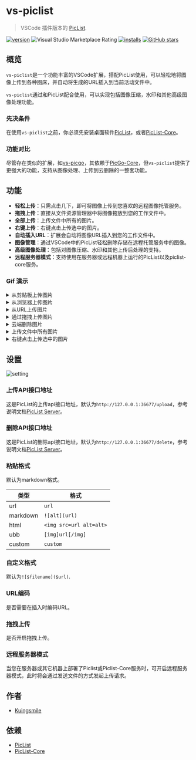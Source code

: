 # vs-piclist

> VSCode 插件版本的 [PicList](https://github.com/Kuingsmile/PicList).

[![version](https://img.shields.io/vscode-marketplace/v/Kuingsmile.vs-piclist.svg?style=flat-square&label=vscode%20marketplace)](https://marketplace.visualstudio.com/items?itemName=Kuingsmile.vs-piclist)
![Visual Studio Marketplace Rating](https://img.shields.io/visual-studio-marketplace/r/Kuingsmile.vs-piclist?style=flat-square)
[![installs](https://img.shields.io/vscode-marketplace/d/Kuingsmile.vs-piclist.svg?style=flat-square)](https://marketplace.visualstudio.com/items?itemName=Kuingsmile.vs-piclist)
[![GitHub stars](https://img.shields.io/github/stars/Kuingsmile/vs-piclist.svg?style=flat-square&label=github%20stars)](https://github.com/Kuingsmile/vs-piclist)

## 概览

`vs-piclist`是一个功能丰富的VSCode扩展，搭配PicList使用，可以轻松地将图像上传到各种图床，并自动将生成的URL插入到当前活动文件中。

`vs-piclist`通过和PicList配合使用，可以实现包括图像压缩，水印和其他高级图像处理功能。

### 先决条件

在使用`vs-piclist`之前，你必须先安装桌面软件[PicList](https://github.com/Kuingsmile/PicList)，或者[PicList-Core](https://github.com/Kuingsmile/piclist-core)。

### 功能对比

尽管存在类似的扩展，如[vs-picgo](https://github.com/PicGo/vs-picgo)，其依赖于[PicGo-Core](https://github.com/PicGo/PicGo-Core)，但`vs-piclist`提供了更强大的功能，支持从图像处理、上传到云删除的一整套功能。

## 功能

- **轻松上传**：只需点击几下，即可将图像上传到您喜欢的远程图像托管服务。
- **拖拽上传**：直接从文件资源管理器中将图像拖放到您的工作文件中。
- **全部上传**：上传文件中所有的图片。
- **右键上传**：右键点击上传选中的图片。
- **自动插入URL**：扩展会自动将图像URL插入到您的工作文件中。
- **图像管理**：通过VSCode中的PicList轻松删除存储在远程托管服务中的图像。
- **高级图像处理**：包括对图像压缩、水印和其他上传后处理的支持。
- **远程服务器模式**：支持使用在服务器或远程机器上运行的PicList以及piclist-core服务。

### Gif 演示

<details>
<summary>从剪贴板上传图片</summary>
<img src="https://s2.loli.net/2023/08/31/XvZrtgiuWwLYIHy.gif" alt="clipboard.gif">
</details>

<details>
<summary>从浏览器上传图片</summary>
<img src="https://s2.loli.net/2023/08/31/npvwQoT4Ucr5mPN.gif" alt="explorer.gif">
</details>

<details>
<summary>从URL上传图片</summary>
<img src="https://s2.loli.net/2023/08/31/tAW54rVFhO2KSTo.gif" alt="input box.gif">
</details>

<details>
<summary>通过拖拽上传图片</summary>
<img src="https://s2.loli.net/2023/09/01/rflXoJLsR5heDqK.gif" alt="input box.gif">
</details>

<details>
<summary>云端删除图片</summary>
<img src="https://s2.loli.net/2023/09/01/8oYzJinhgajLfdI.gif" alt="input box.gif">
</details>

<details>
<summary>上传文件中所有图片</summary>
<img src="https://s2.loli.net/2024/06/16/9JDyICxZ3mUEBio.gif" alt="input box.gif">
</details>

<details>
<summary>右键点击上传选中的图片</summary>
<img src="https://s2.loli.net/2024/06/16/GUVjraIWTuX2wgn.gif" alt="input box.gif">
</details>

## 设置

![setting](https://s2.loli.net/2023/08/31/vL7WgcDrxIGzZBR.webp)

### 上传API接口地址

这是PicList的上传api接口地址，默认为`http://127.0.0.1:36677/upload`，参考说明文档[PicList Server](https://piclist.cn/en/advanced.html#use-of-built-in-server)。

### 删除API接口地址

这是PicList的删除api接口地址，默认为`http://127.0.0.1:36677/delete`，参考说明文档[PicList Server](https://piclist.cn/en/advanced.html#use-of-built-in-server)。

### 粘贴格式

默认为markdown格式。

| 类型     | 格式                    |
| -------- | ----------------------- |
| url      | `url`                   |
| markdown | `![alt](url)`           |
| html     | `<img src=url alt=alt>` |
| ubb      | `[img]url[/img]`        |
| custom   | `custom`                |

### 自定义格式

默认为`![$filename]($url)`.

### URL编码

是否需要在插入时编码URL。

### 拖拽上传

是否开启拖拽上传。

### 远程服务器模式

当您在服务器或其它机器上部署了Piclist或Piclist-Core服务时，可开启远程服务器模式，此时将会通过发送文件的方式发起上传请求。

## 作者

- [Kuingsmile](https://github.com/Kuingsmile)

## 依赖

- [PicList](https://github.com/Kuingsmile/PicList)
- [PicList-Core](https://github.com/Kuingsmile/piclist-core)
